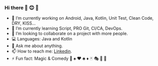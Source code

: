 ### Hi there 👋 😊  🙏

- 🔭 I’m currently working on Android, Java, Kotlin, Unit Test, Clean Code, DRY, KISS...
- 🌱 I’m currently learning Script, PRO Git, CI/CA, DevOps.
- 👯 I’m looking to collaborate on a project with more people.
- 💻 Languages: Java and Kotlin
- 💬 Ask me about anything.
- 📫 How to reach me: [Linkedin](https://www.linkedin.com/in/jesusrojoprogramador/).
- ⚡ Fun fact: Magic & Comedy  🎩 ♠️ ♥️ ♣️ ♦️ 🃏 🎭 🎪 🎤

<!--
**bitlibitloque/bitlibitloque** is a ✨ _special_ ✨ repository because its `README.md` (this file) appears on your GitHub profile.

Here are some ideas to get you started:

- 🔭 I’m currently working on ...
- 🌱 I’m currently learning ...
- 👯 I’m looking to collaborate on ...
- 🤔 I’m looking for help with ...
- 💬 Ask me about ...
- 📫 How to reach me: ...
- 😄 Pronouns: ...
- ⚡ Fun fact: ...
-->
